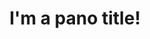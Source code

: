 ---
title: I'm a pano title!
description: "I'm a description!"
pano_id: panotest2
media: 
     url: https://drive.google.com/file/d/1652xs7fYeYp6yriKzMN6B5Cqp7mKbDAx/preview
     screensize: 0.75 # for screensize, 0.5 is small, 0.75 is medium, 1.2 is large
     yaw: 1.54 #These two numbers determine the position of the video/image. 
     pitch: 0
---